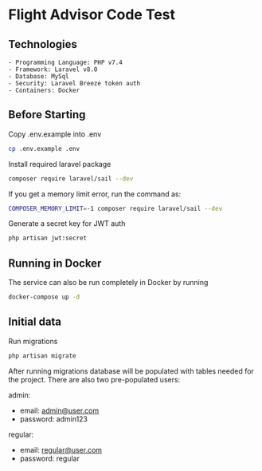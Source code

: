 # Flight Advisor Code Test

## Technologies

    - Programming Language: PHP v7.4
    - Framework: Laravel v8.0
    - Database: MySql
    - Security: Laravel Breeze token auth
    - Containers: Docker

## Before Starting
Copy .env.example into .env
```bash
cp .env.example .env
```

Install required laravel package
```bash
composer require laravel/sail --dev
```

If you get a memory limit error, run the command as:
```bash
COMPOSER_MEMORY_LIMIT=-1 composer require laravel/sail --dev
```

Generate a secret key for JWT auth
```bash
php artisan jwt:secret
```

## Running in Docker
The service can also be run completely in Docker by running
```bash
docker-compose up -d
```

## Initial data
Run migrations
```bash
php artisan migrate
```

After running migrations database will be populated with tables needed for the project.
There are also two pre-populated users:

admin:
- email: admin@user.com
- password: admin123 

regular:
- email: regular@user.com
- password: regular
